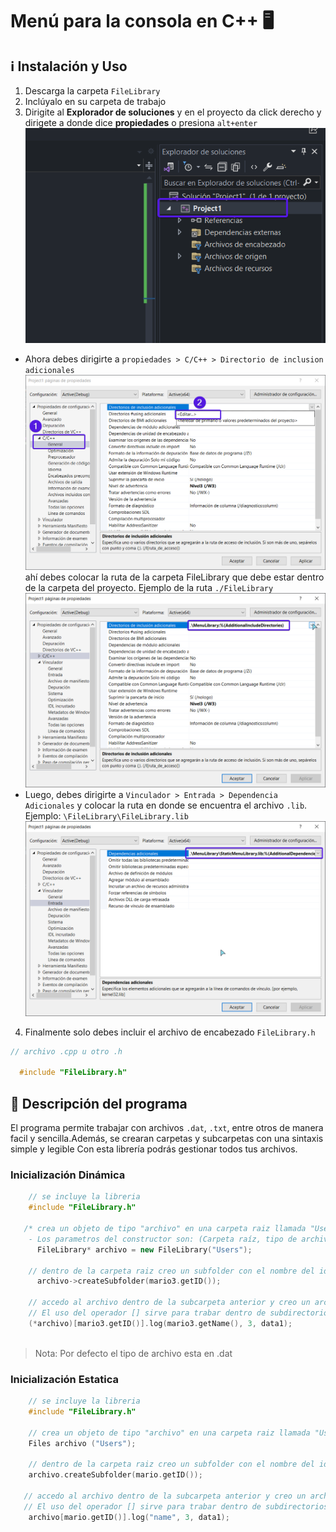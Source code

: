 # Menú para la consola en C++ 🖥

## ℹ Instalación y Uso 
 1. Descarga la carpeta `FileLibrary`
 2. Inclúyalo en su carpeta de trabajo
 3. Dirigite al **Explorador de soluciones** y en el proyecto da click derecho y dirigete a donde dice **propiedades** o presiona `alt+enter`
  ![alt text](Sources/ExplorerSolution.png)
  
  - Ahora debes dirigirte a `propiedades > C/C++ > Directorio de inclusion adicionales` 
  ![alt text](Sources/Properties.png)
  ahí debes colocar la ruta de la carpeta FileLibrary que debe estar dentro de la carpeta del proyecto. Ejemplo de la ruta `./FileLibrary`
  ![alt text](Sources/Properties2.png)
  - Luego, debes dirigirte a `Vinculador > Entrada > Dependencia Adicionales` y colocar la ruta en donde se encuentra el archivo `.lib`. Ejemplo: `\FileLibrary\FileLibrary.lib`
   ![alt text](Sources/Properties3.png)

 4. Finalmente solo debes incluir el archivo de encabezado `FileLibrary.h`
  ~~~C++
  // archivo .cpp u otro .h 

    #include "FileLibrary.h" 
  ~~~

## 📎 Descripción del programa

 El programa permite trabajar con archivos `.dat`, `.txt`, entre otros de manera facil y sencilla.Además, se crearan carpetas y subcarpetas con una sintaxis simple y legible 
 Con esta librería podrás gestionar todos tus archivos.

### Inicialización Dinámica
~~~C++
    // se incluye la libreria 
    #include "FileLibrary.h" 

   /* crea un objeto de tipo "archivo" en una carpeta raiz llamada "Users"
    - Los parametros del constructor son: (Carpeta raíz, tipo de archivo) */
	  FileLibrary* archivo = new FileLibrary("Users");

    // dentro de la carpeta raiz creo un subfolder con el nombre del id de mario
	  archivo->createSubfolder(mario3.getID());
	
    // accedo al archivo dentro de la subcarpeta anterior y creo un archivo .dat 
    // El uso del operador [] sirve para trabar dentro de subdirectorios
    (*archivo)[mario3.getID()].log(mario3.getName(), 3, data1);
  

~~~
>Nota: Por defecto el tipo de archivo esta en .dat

### Inicialización Estatica
~~~C++
    // se incluye la libreria 
    #include "FileLibrary.h" 

    // crea un objeto de tipo "archivo" en una carpeta raiz llamada "Users"
    Files archivo ("Users");	

    // dentro de la carpeta raiz creo un subfolder con el nombre del id de mario
    archivo.createSubfolder(mario.getID());
	 
   // accedo al archivo dentro de la subcarpeta anterior y creo un archivo .dat 
   // El uso del operador [] sirve para trabar dentro de subdirectorios
    archivo[mario.getID()].log("name", 3, data1); 

~~~